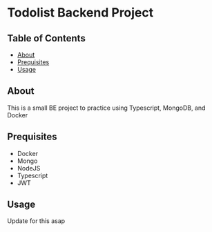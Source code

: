 # Todolist Backend Project

## Table of Contents
- [About](#about)
- [Prequisites](#prequisites)
- [Usage](#usage)

## About <a name="about"></a>
This is a small BE project to practice using Typescript, MongoDB, and Docker

## Prequisites <a name="prequisites"></a>
- Docker
- Mongo
- NodeJS
- Typescript
- JWT

## Usage <a name="usage"></a>
Update for this asap
